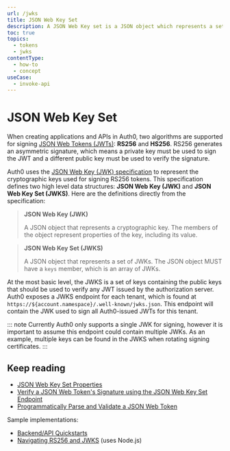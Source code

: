 ```yaml
---
url: /jwks
title: JSON Web Key Set
description: A JSON Web Key set is a JSON object which represents a set of JSON Web Keys (a JSON object that represents a cryptographic key).
toc: true
topics:
  - tokens
  - jwks
contentType:
  - how-to
  - concept
useCase:
  - invoke-api
---
```

# JSON Web Key Set

When creating applications and APIs in Auth0, two algorithms are supported for signing [JSON Web Tokens (JWTs)](/jwt): **RS256** and **HS256**. RS256 generates an asymmetric signature, which means a private key must be used to sign the JWT and a different public key must be used to verify the signature.

Auth0 uses the [JSON Web Key (JWK) specification](https://tools.ietf.org/html/rfc7517) to represent the cryptographic keys used for signing RS256 tokens. This specification defines two high level data structures: **JSON Web Key (JWK)** and **JSON Web Key Set (JWKS)**. Here are the definitions directly from the specification:

> **JSON Web Key (JWK)**
>
> A JSON object that represents a cryptographic key. The members of the object represent properties of the key, including its value.

> **JSON Web Key Set (JWKS)**
> 
> A JSON object that represents a set of JWKs. The JSON object MUST have a `keys` member, which is an array of JWKs.

At the most basic level, the JWKS is a set of keys containing the public keys that should be used to verify any JWT issued by the authorization server. Auth0 exposes a JWKS endpoint for each tenant, which is found at `https://${account.namespace}/.well-known/jwks.json`. This endpoint will contain the JWK used to sign all Auth0-issued JWTs for this tenant. 

::: note
Currently Auth0 only supports a single JWK for signing, however it is important to assume this endpoint could contain multiple JWKs. As an example, multiple keys can be found in the JWKS when rotating signing certificates.
:::

## Keep reading

* [JSON Web Key Set Properties](/tokens/jwt/reference/jwks-properties)
* [Verify a JSON Web Token's Signature using the JSON Web Key Set Endpoint](/tokens/jwt/guides/verify-jwt-using-jwks)
* [Programmatically Parse and Validate a JSON Web Token](/tokens/guides/parse-validate-jwt-programmatically)

Sample implementations:
* [Backend/API Quickstarts](/quickstart/backend)
* [Navigating RS256 and JWKS](https://auth0.com/blog/navigating-rs256-and-jwks/) (uses Node.js)
